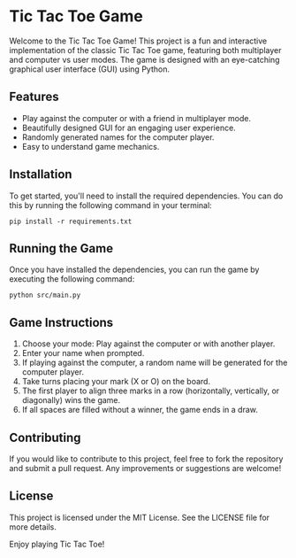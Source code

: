 # Tic Tac Toe Game

Welcome to the Tic Tac Toe Game! This project is a fun and interactive implementation of the classic Tic Tac Toe game, featuring both multiplayer and computer vs user modes. The game is designed with an eye-catching graphical user interface (GUI) using Python.

## Features

- Play against the computer or with a friend in multiplayer mode.
- Beautifully designed GUI for an engaging user experience.
- Randomly generated names for the computer player.
- Easy to understand game mechanics.

## Installation

To get started, you'll need to install the required dependencies. You can do this by running the following command in your terminal:

```
pip install -r requirements.txt
```

## Running the Game

Once you have installed the dependencies, you can run the game by executing the following command:

```
python src/main.py
```

## Game Instructions

1. Choose your mode: Play against the computer or with another player.
2. Enter your name when prompted.
3. If playing against the computer, a random name will be generated for the computer player.
4. Take turns placing your mark (X or O) on the board.
5. The first player to align three marks in a row (horizontally, vertically, or diagonally) wins the game.
6. If all spaces are filled without a winner, the game ends in a draw.

## Contributing

If you would like to contribute to this project, feel free to fork the repository and submit a pull request. Any improvements or suggestions are welcome!

## License

This project is licensed under the MIT License. See the LICENSE file for more details.

Enjoy playing Tic Tac Toe!